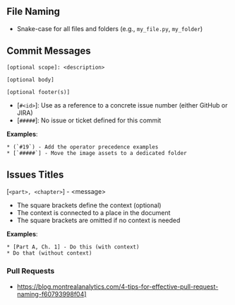 ## File Naming

* Snake-case for all files and folders (e.g., `my_file.py`, `my_folder`)

## Commit Messages

```
[optional scope]: <description>

[optional body]

[optional footer(s)]
```

* [`#<id>`]: Use as a reference to a concrete issue number (either GitHub or JIRA)
* [`#####`]: No issue or ticket defined for this commit

**Examples**:
```
* (`#19`) - Add the operator precedence examples
* [`#####`] - Move the image assets to a dedicated folder
```

## Issues Titles

[`<part>, <chapter>`] - \<message>

* The square brackets define the context (optional)
* The context is connected to a place in the document
* The square brackets are omitted if no context is needed

**Examples**:
```
* [Part A, Ch. 1] - Do this (with context)
* Do that (without context)
```

### Pull Requests

- https://blog.montrealanalytics.com/4-tips-for-effective-pull-request-naming-f60793998f04]
